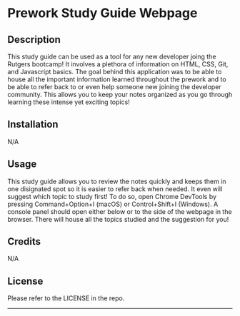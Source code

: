 # Prework Study Guide Webpage

## Description

This study guide can be used as a tool for any new developer joing the Rutgers bootcamp! It involves a plethora of information on HTML, CSS, Git, and Javascript basics. The goal behind this application was to be able to house all the important information learned throughout the prework and to be able to refer back to or even help someone new joining the developer community. This allows you to keep your notes organized as you go through learning these intense yet exciting topics!

## Installation

N/A

## Usage

 This study guide allows you to review the notes quickly and keeps them in one disignated spot so it is easier to refer back when needed. It even will suggest which topic to study first! To do so, open Chrome DevTools by pressing Command+Option+I (macOS) or Control+Shift+I (Windows). A console panel should open either below or to the side of the webpage in the browser. There will house all the topics studied and the suggestion for you! 

## Credits

N/A

## License

Please refer to the LICENSE in the repo.

---